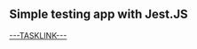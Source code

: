## Simple testing app with Jest.JS

[---TASKLINK---](https://www.codewars.com/kata/55911ef14065454c75000062)
